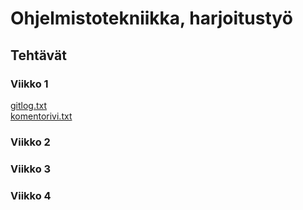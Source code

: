 # **Ohjelmistotekniikka, harjoitustyö**
## **Tehtävät**
### **Viikko 1**

[gitlog.txt](https://github.com/Kozbeli/ot-harjoitustyo/blob/master/laskarit/viikko1/gitlog.txt)  
[komentorivi.txt](https://github.com/Kozbeli/ot-harjoitustyo/blob/master/laskarit/viikko1/komentorivi.txt)  
  
### **Viikko 2**  
### **Viikko 3**  
### **Viikko 4**
